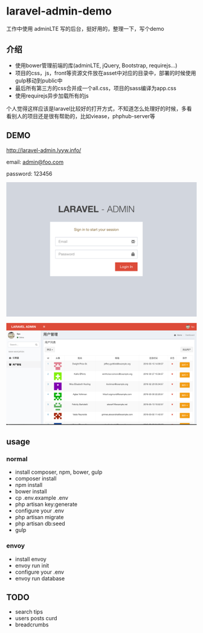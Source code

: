 # laravel-admin-demo

工作中使用 adminLTE 写的后台，挺好用的，整理一下，写个demo

## 介绍

- 使用bower管理前端的库(adminLTE, jQuery, Bootstrap, requirejs...)
- 项目的css，js，front等资源文件放在asset中对应的目录中，部署的时候使用gulp移动到public中
- 最后所有第三方的css合并成一个all.css，项目的sass编译为app.css
- 使用requirejs异步加载所有的js

个人觉得这样应该是laravel比较好的打开方式，不知道怎么处理好的时候，多看看别人的项目还是很有帮助的，比如viease，phphub-server等

## DEMO

http://laravel-admin.lyyw.info/

email: admin@foo.com

password: 123456

![login](resources/assets/images/login.jpg)

![list](resources/assets/images/list.jpg)

## usage

### normal
- install composer, npm, bower, gulp
- composer install
- npm install
- bower install
- cp .env.example .env
- php artisan key:generate
- configure your .env
- php artisan migrate
- php artisan db:seed
- gulp

### envoy
- install envoy
- envoy run init
- configure your .env
- envoy run database

## TODO
- search tips
- users posts curd
- breadcrumbs


